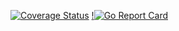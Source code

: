 [![Coverage Status](https://coveralls.io/repos/github/Mague/candlestick/badge.svg)](https://coveralls.io/github/Mague/candlestick)
[!![Go Report Card](https://goreportcard.com/badge/github.com/Mague/candlestick)](https://goreportcard.com/badge/github.com/Mague/candlestick)